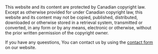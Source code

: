 This website and its content are protected by Canadian copyright law. Except as otherwise provided for under Canadian copyright law, this website and its content may not be copied, published, distributed, downloaded or otherwise stored in a retrieval system, transmitted or converted, in any form or by any means, electronic or otherwise, without the prior written permission of the copyright owner.

If you have any queestions, You can contact us by using the [contact form](/contact) on our website.